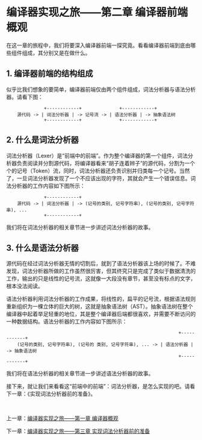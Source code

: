 # 编译器实现之旅——第二章 编译器前端概观

在这一章的旅程中，我们将要深入编译器前端一探究竟。看看编译器前端到底由哪些组件组成，其分别又是在做什么。

## 1. 编译器前端的结构组成

似乎比我们想象的要简单，编译器前端仅由两个组件组成，词法分析器与语法分析器。请看下图：

```
              +------------+              +------------+
    源代码 -> | 词法分析器 | -> 记号流 -> | 语法分析器 | -> 抽象语法树
              +------------+              +------------+
```

## 2. 什么是词法分析器

词法分析器（Lexer）是“前端中的前端”。作为整个编译器的第一个组件，词法分析器负责阅读并分割源代码，将编译器看来“胡子连着辫子”的源代码，分割为一个个的记号（Token）流，同时，词法分析器还负责识别并归类每一个记号。当然了，一旦词法分析器发现了一个不应该出现的字符，其就会产生一个错误信息。词法分析器的工作内容如下图所示：

```
              +------------+
    源代码 -> | 词法分析器 | -> (记号的类别, 记号字符串), (记号的类别, 记号字符串), ...
              +------------+
```

我们将在词法分析器的相关章节进一步讲述词法分析器的故事。

## 3. 什么是语法分析器

源代码在经过词法分析器无情的切割后，就到了语法分析器该上场的时候了。不难发现，词法分析器所做的工作虽然很厉害，但其终究只是完成了类似于数据清洗的工作，输出的只是线性的记号流，这就像一大段没有章节，甚至没有标点的文字，根本没法阅读。

语法分析器利用词法分析器的工作成果，将线性的，扁平的记号流，根据语法规则重新组织为一棵立体的巨大的树，这就是抽象语法树（AST）。抽象语法树在整个编译器中起着举足轻重的地位，其是整个编译器后端都很喜欢，并需要不断访问的一种数据结构。语法分析器的工作内容如下图所示：

```
                                                                +------------+
    (记号的类别, 记号字符串), (记号的 类别, 记号字符串), ... -> | 语法分析器 | -> 抽象语法树
                                                                +------------+
```

我们将在语法分析器的相关章节进一步讲述语法分析器的故事。

接下来，就让我们来看看这“前端中的前端”：词法分析器，是怎么实现的吧。请看下一章：《实现词法分析器前的准备》。

<br>

上一章：[编译器实现之旅——第一章 编译器概观](编译器实现之旅——第一章%20编译器概观.md)

下一章：[编译器实现之旅——第三章 实现词法分析器前的准备](编译器实现之旅——第三章%20实现词法分析器前的准备.md)

